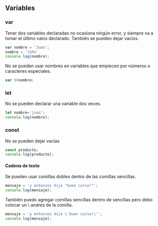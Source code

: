 ## Variables

### var
Tener dos variables declaradas no ocasiona ningún error, y siempre va a tomar el último valos declarado. También se pueden dejar vacíos.
```javascript
var nombre = 'Juan';
nombre = 'John'
console.log(nombre);
```
No se pueden usar nombres en variables que empiecen por números o caracteres especiales.
```javascript
var 99nombre;
```

### let
No se pueden declarar una variable dos veces.
```javascript
let nombre='juan';
console.log(nombre);
```

### const
No se pueden dejar vacías
```javascript
const producto;
console.log(producto);
```

#### Cadena de texto
Se pueden usar comillas dobles dentro de las comillas sencillas.
```javascript
mensaje = 'y entonces dije "buen curso!"';
console.log(mensaje);
```
También puedo agregar comillas sencillas dentro de sencillas pero debo colocar un \ andres de la comilla.
```javascript
mensaje = 'y entonces dije \'buen curso!\'';
console.log(mensaje);
```